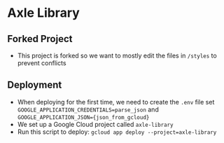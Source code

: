 # Axle Library

## Forked Project
- This project is forked so we want to mostly edit the files in `/styles` to prevent conflicts

## Deployment
- When deploying for the first time, we need to create the `.env` file set `GOOGLE_APPLICATION_CREDENTIALS=parse_json`
  and `GOOGLE_APPLICATION_JSON={json_from_gcloud}`
- We set up a Google Cloud project called `axle-library`
- Run this script to deploy: `gcloud app deploy --project=axle-library`
